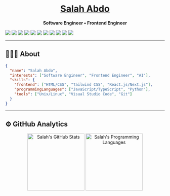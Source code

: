 <h1 align="center"><a href="https://www.salahabdo.co.uk//">Salah Abdo</a></h1>

<p align="center">
  <strong>Software Engineer • Frontend Engineer</strong>
</p>
<a href="https://react.dev/"><img src="https://img.shields.io/badge/React%20JS-rgb(0%2C149%2C182)?style=flat&logo=React&logoColor=black"/></a>
<a href="https://nextjs.org/"/><img src="https://img.shields.io/badge/Next%20JS%20-%20black?style=flat&logo=Next.js"/></a>
<a href="https://www.typescriptlang.org/docs/handbook/typescript-in-5-minutes.html"><img src="https://img.shields.io/badge/TypeScript-rgb(30%2C144%2C255)?style=flat&logo=TypeScript&logoColor=white"/></a>
<a href="https://developer.mozilla.org/en-US/docs/Web/javascript"><img src="https://img.shields.io/badge/JavaScript-black?style=flat&logo=JavaScript&logoColor=rgb(255%2C240%2C0)"/></a>
<a href="https://www.python.org/"><img src="https://img.shields.io/badge/Python-rgb(255%2C239%2C0)?style=flat&logo=Python&logoColor=blue"/></a>
<a href="https://html.spec.whatwg.org/multipage/introduction.html#background"><img src="https://img.shields.io/badge/HTML5-E34F26?style=flat&logo=HTML5&logoColor=white"/></a>
<a href="https://css3.com/"><img src="https://img.shields.io/badge/CSS3-blue?style=flat&logo=CSS3&logoColor=white"/></a>
<a href="https://tailwindcss.com/"><img src="https://img.shields.io/badge/Tailwind%20CSS-rgb(8%2C146%2C208)?style=flat&logo=TailwindCSS&logoColor=rgb(0%2C20%2C168)"/></a>
<a href="https://github.com/"/><img src="https://img.shields.io/badge/GitHub-black?style=flat&logo=GitHub&logoColor=white"/></a>
<a href="https://aws.amazon.com/contact-us/?nc2=h_header"/><img src="https://img.shields.io/badge/Amazon%20AWS-rgb(255%2C127%2C0)?style=flat&logo=Amazon%20AWS&logoColor=black"/></a>
<a href="https://www.mongodb.com/"/><img src="https://img.shields.io/badge/MongoDB-rgb(50%2C205%2C50)?style=flat&logo=MongoDB&logoColor=white&labelColor=rgb(50%2C205%2C50)"/></a>
<hr />

## 👨🏻‍💻 About

```json
{
  "name": "Salah Abdo",
  "interests": ["Software Engineer", "Frontend Engineer", "AI"],
  "skills": {
    "frontend": ["HTML/CSS", "Tailwind CSS", "React.js/Next.js"],
    "programmingLanguages": ["JavaScript/TypeScript", "Python"],
    "tools": ["Unix/Linux", "Visual Studio Code", "Git"]
  }
}
```

<hr />

## ⚙️  GitHub Analytics

<p align=center>
  <img height="180em" src="https://github-readme-stats-eight-theta.vercel.app/api?username=salahmander&show_icons=true&theme=dark&&count_private=true" alt="Salah's GitHub Stats" />
  <img height="180em" src="https://github-readme-stats-eight-theta.vercel.app/api/top-langs/?username=salahmander&layout=compact&theme=dark" alt="Salah's Programming Languages" />
</p>
